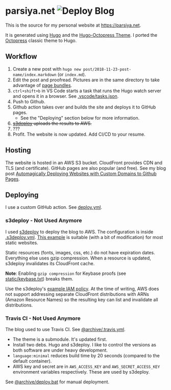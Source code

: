 # parsiya.net ![Deploy Blog](https://github.com/parsiya/parsiya.net/workflows/Deploy%20Blog/badge.svg)
This is the source for my personal website at https://parsiya.net.

It is generated using [Hugo][hugo] and the [Hugo-Octopress Theme][hugo-octopress].
I ported the [Octopress][octopress] classic theme to Hugo.

[hugo]: https://gohugo.io/
[hugo-octopress]: https://github./parsiya/hugo-octopress
[octopress]: https://github.com/octopress/octopress

## Workflow

1. Create a new post with `hugo new post/2018-11-23-post-name/index.markdown`
   (or `index.md`).
2. Edit the post and proofread. Pictures are in the same
   directory to take advantage of [page bundles][page-bundles].
  1. `ctrl+shift+b` in VS Code starts a task that runs the Hugo watch server and
     opens it in a browser. See [.vscode/tasks.json](.vscode/tasks.json).
3. Push to Github.
4. Github action takes over and builds the site and deploys it to GitHub pages.
    * See the "Deploying" section below for more information.
5. ~~[s3deploy][s3deploy] uploads the results to AWS.~~
6. ???
7. Profit. The website is now updated. Add CI/CD to your resume.

[page-bundles]: https://gohugo.io/content-management/page-bundles/
[s3deploy]: https://github.com/bep/s3deploy

## Hosting
The website is hosted in an AWS S3 bucket. CloudFront provides CDN and TLS (and
certificate). GitHub pages are also popular (and free). See my blog post
[Automagically Deploying Websites with Custom Domains to Github Pages][gh-pages].

[gh-pages]: https://parsiya.net/blog/2021-02-17-automagically-deploying-websites-with-custom-domains-to-github-pages/

## Deploying
I use a custom GitHub action. See [deploy.yml](.github/workflows/deploy.yml).

### s3deploy - Not Used Anymore
I used [s3deploy][s3deploy] to deploy the blog to AWS. The configuration is
inside [.s3deploy.yml](.s3deploy.yml). [This example][s3deploy-config] is
suitable (with a bit of modification) for most static websites.

[s3deploy-config]: https://github.com/bep/s3deploy#advanced-configuration

Static resources (fonts, images, css, etc.) do not have expiration dates.
Everything else uses gzip compression. When a resource is updated, s3deploy
invalidates its CloudFront cache.

**Note**: Enabling `gzip compression` for Keybase proofs (see
[static/keybase.txt](static/keybase.txt)) breaks them.

Use the s3deploy's [example IAM policy][s3deploy-iam]. At the time of writing,
AWS does not support addressing separate CloudFront distributions with ARNs
(Amazon Resource Names) so the resulting key can list and invalidate all
distributions.

[s3deploy-iam]: https://github.com/bep/s3deploy#cloudfront-cdn-cache-invalidation

### Travis CI - Not Used Anymore
The blog used to use Travis CI. See [@archive/.travis.yml](@archive/.travis.yml).

* The theme is a submodule. It's updated first.
* Install two debs. Hugo and s3deploy. I like to control the versions as both
  software are under heavy development.
* `language:minimal` reduces build time by 20 seconds (compared to the default
  container).
* AWS key and secret are in `AWS_ACCESS_KEY` and `AWS_SECRET_ACCESS_KEY`
  environment variables respectively. These are used by s3deploy.

See [@archive/deploy.bat](@archive/deploy.bat) for manual deployment.
